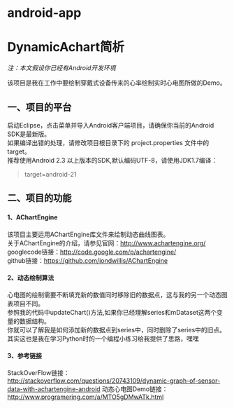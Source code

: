 android-app
===========
# **DynamicAchart简析** #
*注：本文假设你已经有Android开发环境*


该项目是我在工作中要绘制穿戴式设备传来的心率绘制实时心电图所做的Demo。<br>

## **一、项目的平台** ##

启动Eclipse，点击菜单并导入Android客户端项目，请确保你当前的Android SDK是最新版。<br>
如果编译出错的处理，请修改项目根目录下的 project.properties 文件中的target。<br>
推荐使用Android 2.3 以上版本的SDK,默认编码UTF-8，请使用JDK1.7编译：

> target=android-21

## **二、项目的功能** ##

#### 1、AChartEngine ####
该项目主要运用AChartEngine库文件来绘制动态曲线图表。<br>
关于AChartEngine的介绍，请参见官网：http://www.achartengine.org/ <br>
googlecode链接：http://code.google.com/p/achartengine/ <br>
github链接：https://github.com/jondwillis/AChartEngine <br>

#### 2、动态绘制算法 ####

心电图的绘制需要不断填充新的数值同时移除旧的数据点，这与我的另一个动态图表项目不同。<br>
参照我的代码中updateChart()方法,如果你已经理解series和mDataset这两个变量的数据结构。<br>
你就可以了解我是如何添加新的数据点到series中，同时删除了series中的旧点。<br>
其实这也是我在学习Python时的一个编程小练习给我提供了思路，嘿嘿<br>

#### 3、参考链接 ####

StackOverFlow链接：
http://stackoverflow.com/questions/20743109/dynamic-graph-of-sensor-data-with-achartengine-android
动态心电图Demo链接：
http://www.programering.com/a/MTO5gDMwATk.html